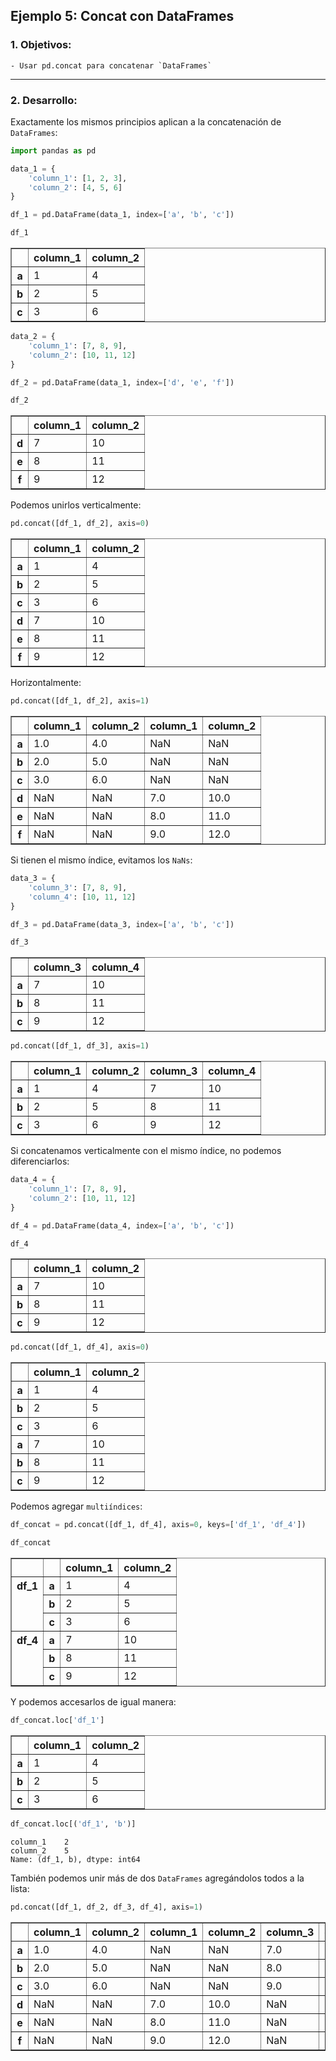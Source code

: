 ## Ejemplo 5: Concat con DataFrames

### 1. Objetivos:
    - Usar pd.concat para concatenar `DataFrames`
 
---
    
### 2. Desarrollo:

Exactamente los mismos principios aplican a la concatenación de `DataFrames`:


```python
import pandas as pd
```


```python
data_1 = {
    'column_1': [1, 2, 3],
    'column_2': [4, 5, 6]
}

df_1 = pd.DataFrame(data_1, index=['a', 'b', 'c'])

df_1
```




<div>

<table border="1" class="dataframe">
  <thead>
    <tr style="text-align: right;">
      <th></th>
      <th>column_1</th>
      <th>column_2</th>
    </tr>
  </thead>
  <tbody>
    <tr>
      <th>a</th>
      <td>1</td>
      <td>4</td>
    </tr>
    <tr>
      <th>b</th>
      <td>2</td>
      <td>5</td>
    </tr>
    <tr>
      <th>c</th>
      <td>3</td>
      <td>6</td>
    </tr>
  </tbody>
</table>
</div>




```python
data_2 = {
    'column_1': [7, 8, 9],
    'column_2': [10, 11, 12]
}

df_2 = pd.DataFrame(data_1, index=['d', 'e', 'f'])

df_2
```




<div>

<table border="1" class="dataframe">
  <thead>
    <tr style="text-align: right;">
      <th></th>
      <th>column_1</th>
      <th>column_2</th>
    </tr>
  </thead>
  <tbody>
    <tr>
      <th>d</th>
      <td>7</td>
      <td>10</td>
    </tr>
    <tr>
      <th>e</th>
      <td>8</td>
      <td>11</td>
    </tr>
    <tr>
      <th>f</th>
      <td>9</td>
      <td>12</td>
    </tr>
  </tbody>
</table>
</div>



Podemos unirlos verticalmente:


```python
pd.concat([df_1, df_2], axis=0)
```




<div>

<table border="1" class="dataframe">
  <thead>
    <tr style="text-align: right;">
      <th></th>
      <th>column_1</th>
      <th>column_2</th>
    </tr>
  </thead>
  <tbody>
    <tr>
      <th>a</th>
      <td>1</td>
      <td>4</td>
    </tr>
    <tr>
      <th>b</th>
      <td>2</td>
      <td>5</td>
    </tr>
    <tr>
      <th>c</th>
      <td>3</td>
      <td>6</td>
    </tr>
    <tr>
      <th>d</th>
      <td>7</td>
      <td>10</td>
    </tr>
    <tr>
      <th>e</th>
      <td>8</td>
      <td>11</td>
    </tr>
    <tr>
      <th>f</th>
      <td>9</td>
      <td>12</td>
    </tr>
  </tbody>
</table>
</div>



Horizontalmente:


```python
pd.concat([df_1, df_2], axis=1)
```




<div>

<table border="1" class="dataframe">
  <thead>
    <tr style="text-align: right;">
      <th></th>
      <th>column_1</th>
      <th>column_2</th>
      <th>column_1</th>
      <th>column_2</th>
    </tr>
  </thead>
  <tbody>
    <tr>
      <th>a</th>
      <td>1.0</td>
      <td>4.0</td>
      <td>NaN</td>
      <td>NaN</td>
    </tr>
    <tr>
      <th>b</th>
      <td>2.0</td>
      <td>5.0</td>
      <td>NaN</td>
      <td>NaN</td>
    </tr>
    <tr>
      <th>c</th>
      <td>3.0</td>
      <td>6.0</td>
      <td>NaN</td>
      <td>NaN</td>
    </tr>
    <tr>
      <th>d</th>
      <td>NaN</td>
      <td>NaN</td>
      <td>7.0</td>
      <td>10.0</td>
    </tr>
    <tr>
      <th>e</th>
      <td>NaN</td>
      <td>NaN</td>
      <td>8.0</td>
      <td>11.0</td>
    </tr>
    <tr>
      <th>f</th>
      <td>NaN</td>
      <td>NaN</td>
      <td>9.0</td>
      <td>12.0</td>
    </tr>
  </tbody>
</table>
</div>



Si tienen el mismo índice, evitamos los `NaNs`:


```python
data_3 = {
    'column_3': [7, 8, 9],
    'column_4': [10, 11, 12]
}

df_3 = pd.DataFrame(data_3, index=['a', 'b', 'c'])

df_3
```




<div>

<table border="1" class="dataframe">
  <thead>
    <tr style="text-align: right;">
      <th></th>
      <th>column_3</th>
      <th>column_4</th>
    </tr>
  </thead>
  <tbody>
    <tr>
      <th>a</th>
      <td>7</td>
      <td>10</td>
    </tr>
    <tr>
      <th>b</th>
      <td>8</td>
      <td>11</td>
    </tr>
    <tr>
      <th>c</th>
      <td>9</td>
      <td>12</td>
    </tr>
  </tbody>
</table>
</div>




```python
pd.concat([df_1, df_3], axis=1)
```




<div>

<table border="1" class="dataframe">
  <thead>
    <tr style="text-align: right;">
      <th></th>
      <th>column_1</th>
      <th>column_2</th>
      <th>column_3</th>
      <th>column_4</th>
    </tr>
  </thead>
  <tbody>
    <tr>
      <th>a</th>
      <td>1</td>
      <td>4</td>
      <td>7</td>
      <td>10</td>
    </tr>
    <tr>
      <th>b</th>
      <td>2</td>
      <td>5</td>
      <td>8</td>
      <td>11</td>
    </tr>
    <tr>
      <th>c</th>
      <td>3</td>
      <td>6</td>
      <td>9</td>
      <td>12</td>
    </tr>
  </tbody>
</table>
</div>



Si concatenamos verticalmente con el mismo índice, no podemos diferenciarlos:


```python
data_4 = {
    'column_1': [7, 8, 9],
    'column_2': [10, 11, 12]
}

df_4 = pd.DataFrame(data_4, index=['a', 'b', 'c'])

df_4
```




<div>

<table border="1" class="dataframe">
  <thead>
    <tr style="text-align: right;">
      <th></th>
      <th>column_1</th>
      <th>column_2</th>
    </tr>
  </thead>
  <tbody>
    <tr>
      <th>a</th>
      <td>7</td>
      <td>10</td>
    </tr>
    <tr>
      <th>b</th>
      <td>8</td>
      <td>11</td>
    </tr>
    <tr>
      <th>c</th>
      <td>9</td>
      <td>12</td>
    </tr>
  </tbody>
</table>
</div>




```python
pd.concat([df_1, df_4], axis=0)
```




<div>

<table border="1" class="dataframe">
  <thead>
    <tr style="text-align: right;">
      <th></th>
      <th>column_1</th>
      <th>column_2</th>
    </tr>
  </thead>
  <tbody>
    <tr>
      <th>a</th>
      <td>1</td>
      <td>4</td>
    </tr>
    <tr>
      <th>b</th>
      <td>2</td>
      <td>5</td>
    </tr>
    <tr>
      <th>c</th>
      <td>3</td>
      <td>6</td>
    </tr>
    <tr>
      <th>a</th>
      <td>7</td>
      <td>10</td>
    </tr>
    <tr>
      <th>b</th>
      <td>8</td>
      <td>11</td>
    </tr>
    <tr>
      <th>c</th>
      <td>9</td>
      <td>12</td>
    </tr>
  </tbody>
</table>
</div>



Podemos agregar `multiíndices`:


```python
df_concat = pd.concat([df_1, df_4], axis=0, keys=['df_1', 'df_4'])

df_concat
```




<div>

<table border="1" class="dataframe">
  <thead>
    <tr style="text-align: right;">
      <th></th>
      <th></th>
      <th>column_1</th>
      <th>column_2</th>
    </tr>
  </thead>
  <tbody>
    <tr>
      <th rowspan="3" valign="top">df_1</th>
      <th>a</th>
      <td>1</td>
      <td>4</td>
    </tr>
    <tr>
      <th>b</th>
      <td>2</td>
      <td>5</td>
    </tr>
    <tr>
      <th>c</th>
      <td>3</td>
      <td>6</td>
    </tr>
    <tr>
      <th rowspan="3" valign="top">df_4</th>
      <th>a</th>
      <td>7</td>
      <td>10</td>
    </tr>
    <tr>
      <th>b</th>
      <td>8</td>
      <td>11</td>
    </tr>
    <tr>
      <th>c</th>
      <td>9</td>
      <td>12</td>
    </tr>
  </tbody>
</table>
</div>



Y podemos accesarlos de igual manera:


```python
df_concat.loc['df_1']
```




<div>

<table border="1" class="dataframe">
  <thead>
    <tr style="text-align: right;">
      <th></th>
      <th>column_1</th>
      <th>column_2</th>
    </tr>
  </thead>
  <tbody>
    <tr>
      <th>a</th>
      <td>1</td>
      <td>4</td>
    </tr>
    <tr>
      <th>b</th>
      <td>2</td>
      <td>5</td>
    </tr>
    <tr>
      <th>c</th>
      <td>3</td>
      <td>6</td>
    </tr>
  </tbody>
</table>
</div>




```python
df_concat.loc[('df_1', 'b')]
```




    column_1    2
    column_2    5
    Name: (df_1, b), dtype: int64



También podemos unir más de dos `DataFrames` agregándolos todos a la lista:


```python
pd.concat([df_1, df_2, df_3, df_4], axis=1)
```




<div>

<table border="1" class="dataframe">
  <thead>
    <tr style="text-align: right;">
      <th></th>
      <th>column_1</th>
      <th>column_2</th>
      <th>column_1</th>
      <th>column_2</th>
      <th>column_3</th>
      <th>column_4</th>
      <th>column_1</th>
      <th>column_2</th>
    </tr>
  </thead>
  <tbody>
    <tr>
      <th>a</th>
      <td>1.0</td>
      <td>4.0</td>
      <td>NaN</td>
      <td>NaN</td>
      <td>7.0</td>
      <td>10.0</td>
      <td>7.0</td>
      <td>10.0</td>
    </tr>
    <tr>
      <th>b</th>
      <td>2.0</td>
      <td>5.0</td>
      <td>NaN</td>
      <td>NaN</td>
      <td>8.0</td>
      <td>11.0</td>
      <td>8.0</td>
      <td>11.0</td>
    </tr>
    <tr>
      <th>c</th>
      <td>3.0</td>
      <td>6.0</td>
      <td>NaN</td>
      <td>NaN</td>
      <td>9.0</td>
      <td>12.0</td>
      <td>9.0</td>
      <td>12.0</td>
    </tr>
    <tr>
      <th>d</th>
      <td>NaN</td>
      <td>NaN</td>
      <td>7.0</td>
      <td>10.0</td>
      <td>NaN</td>
      <td>NaN</td>
      <td>NaN</td>
      <td>NaN</td>
    </tr>
    <tr>
      <th>e</th>
      <td>NaN</td>
      <td>NaN</td>
      <td>8.0</td>
      <td>11.0</td>
      <td>NaN</td>
      <td>NaN</td>
      <td>NaN</td>
      <td>NaN</td>
    </tr>
    <tr>
      <th>f</th>
      <td>NaN</td>
      <td>NaN</td>
      <td>9.0</td>
      <td>12.0</td>
      <td>NaN</td>
      <td>NaN</td>
      <td>NaN</td>
      <td>NaN</td>
    </tr>
  </tbody>
</table>
</div>




```python

```
